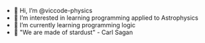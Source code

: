 - 👋 Hi, I’m @viccode-physics
- 👀 I’m interested in learning programming applied to Astrophysics
- 🌱 I’m currently learning programming logic
- 🌌 "We are made of stardust" - Carl Sagan

<!---
viccode-physics/viccode-physics is a ✨ special ✨ repository because its `README.md` (this file) appears on your GitHub profile.
You can click the Preview link to take a look at your changes.
--->
